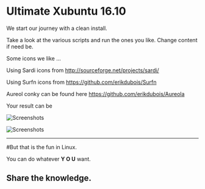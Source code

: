 # Ultimate Xubuntu 16.10


We start our journey with a clean install.

Take a look at the various scripts and run the ones you like. Change content if need be.

Some icons we like ...

Using Sardi icons from  http://sourceforge.net/projects/sardi/

Using Surfn icons from https://github.com/erikdubois/Surfn

Aureol conky can be found here https://github.com/erikdubois/Aureola


Your result can be

![Screenshots](http://i.imgur.com/57YL56n.png)

![Screenshots](http://i.imgur.com/JFXWqQ7.png)


------------------------------------
#But that is the fun in Linux.

You can do whatever <b>Y O U</b> want.

Share the knowledge.
------------------------------------



